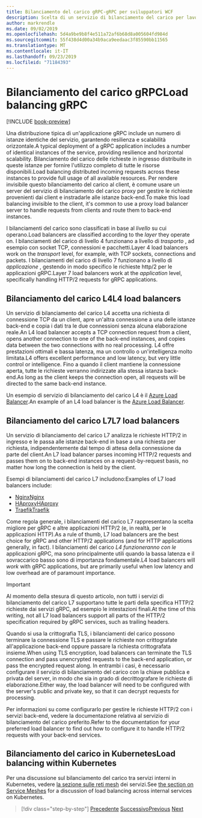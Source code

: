 ```yaml
---
title: Bilanciamento del carico gRPC-gRPC per sviluppatori WCF
description: Scelta di un servizio di bilanciamento del carico per lavorare con i servizi gRPC.
author: markrendle
ms.date: 09/02/2019
ms.openlocfilehash: 5d4a9be9b8f4e511a72af6b68d8a005604fd984d
ms.sourcegitcommit: 55f438d4d00a34b9aca9eedaac3f85590bb11565
ms.translationtype: MT
ms.contentlocale: it-IT
ms.lasthandoff: 09/23/2019
ms.locfileid: "71184393"
---
```

# <a name="load-balancing-grpc"></a><span data-ttu-id="19dc2-103">Bilanciamento del carico gRPC</span><span class="sxs-lookup"><span data-stu-id="19dc2-103">Load balancing gRPC</span></span>

[!INCLUDE [book-preview](../../../includes/book-preview.md)]

<span data-ttu-id="19dc2-104">Una distribuzione tipica di un'applicazione gRPC include un numero di istanze identiche del servizio, garantendo resilienza e scalabilità orizzontale.</span><span class="sxs-lookup"><span data-stu-id="19dc2-104">A typical deployment of a gRPC application includes a number of identical instances of the service, providing resilience and horizontal scalability.</span></span> <span data-ttu-id="19dc2-105">Bilanciamento del carico delle richieste in ingresso distribuite in queste istanze per fornire l'utilizzo completo di tutte le risorse disponibili.</span><span class="sxs-lookup"><span data-stu-id="19dc2-105">Load balancing distributed incoming requests across these instances to provide full usage of all available resources.</span></span> <span data-ttu-id="19dc2-106">Per rendere invisibile questo bilanciamento del carico al client, è comune usare un server del servizio di bilanciamento del carico proxy per gestire le richieste provenienti dai client e instradarle alle istanze back-end.</span><span class="sxs-lookup"><span data-stu-id="19dc2-106">To make this load balancing invisible to the client, it's common to use a proxy load balancer server to handle requests from clients and route them to back-end instances.</span></span>

<span data-ttu-id="19dc2-107">I bilanciamenti del carico sono classificati in base al *livello* su cui operano.</span><span class="sxs-lookup"><span data-stu-id="19dc2-107">Load balancers are classified according to the *layer* they operate on.</span></span> <span data-ttu-id="19dc2-108">I bilanciamenti del carico di livello 4 funzionano a livello di *trasporto* , ad esempio con socket TCP, connessioni e pacchetti.</span><span class="sxs-lookup"><span data-stu-id="19dc2-108">Layer 4 load balancers work on the *transport* level, for example, with TCP sockets, connections and packets.</span></span> <span data-ttu-id="19dc2-109">I bilanciamenti del carico di livello 7 funzionano a livello di *applicazione* , gestendo in modo specifico le richieste http/2 per le applicazioni gRPC.</span><span class="sxs-lookup"><span data-stu-id="19dc2-109">Layer 7 load balancers work at the *application* level, specifically handling HTTP/2 requests for gRPC applications.</span></span>

## <a name="l4-load-balancers"></a><span data-ttu-id="19dc2-110">Bilanciamento del carico L4</span><span class="sxs-lookup"><span data-stu-id="19dc2-110">L4 load balancers</span></span>

<span data-ttu-id="19dc2-111">Un servizio di bilanciamento del carico L4 accetta una richiesta di connessione TCP da un client, apre un'altra connessione a una delle istanze back-end e copia i dati tra le due connessioni senza alcuna elaborazione reale.</span><span class="sxs-lookup"><span data-stu-id="19dc2-111">An L4 load balancer accepts a TCP connection request from a client, opens another connection to one of the back-end instances, and copies data between the two connections with no real processing.</span></span> <span data-ttu-id="19dc2-112">L4 offre prestazioni ottimali e bassa latenza, ma un controllo o un'intelligenza molto limitata.</span><span class="sxs-lookup"><span data-stu-id="19dc2-112">L4 offers excellent performance and low latency, but very little control or intelligence.</span></span> <span data-ttu-id="19dc2-113">Fino a quando il client mantiene la connessione aperta, tutte le richieste verranno indirizzate alla stessa istanza back-end.</span><span class="sxs-lookup"><span data-stu-id="19dc2-113">As long as the client keeps the connection open, all requests will be directed to the same back-end instance.</span></span>

<span data-ttu-id="19dc2-114">Un esempio di servizio di bilanciamento del carico L4 è il [Azure Load Balancer](https://azure.microsoft.com/services/load-balancer/).</span><span class="sxs-lookup"><span data-stu-id="19dc2-114">An example of an L4 load balancer is the [Azure Load Balancer](https://azure.microsoft.com/services/load-balancer/).</span></span>

## <a name="l7-load-balancers"></a><span data-ttu-id="19dc2-115">Bilanciamento del carico L7</span><span class="sxs-lookup"><span data-stu-id="19dc2-115">L7 load balancers</span></span>

<span data-ttu-id="19dc2-116">Un servizio di bilanciamento del carico L7 analizza le richieste HTTP/2 in ingresso e le passa alle istanze back-end in base a una richiesta per richiesta, indipendentemente dal tempo di attesa della connessione da parte del client.</span><span class="sxs-lookup"><span data-stu-id="19dc2-116">An L7 load balancer parses incoming HTTP/2 requests and passes them on to back-end instances on a request-by-request basis, no matter how long the connection is held by the client.</span></span>

<span data-ttu-id="19dc2-117">Esempi di bilanciamenti del carico L7 includono:</span><span class="sxs-lookup"><span data-stu-id="19dc2-117">Examples of L7 load balancers include:</span></span>

- [<span data-ttu-id="19dc2-118">Nginx</span><span class="sxs-lookup"><span data-stu-id="19dc2-118">Nginx</span></span>](https://www.nginx.com/)
- [<span data-ttu-id="19dc2-119">HAproxy</span><span class="sxs-lookup"><span data-stu-id="19dc2-119">HAproxy</span></span>](https://www.haproxy.com/)
- [<span data-ttu-id="19dc2-120">Traefik</span><span class="sxs-lookup"><span data-stu-id="19dc2-120">Traefik</span></span>](https://traefik.io/)

<span data-ttu-id="19dc2-121">Come regola generale, i bilanciamenti del carico L7 rappresentano la scelta migliore per gRPC e altre applicazioni HTTP/2 (e, in realtà, per le applicazioni HTTP).</span><span class="sxs-lookup"><span data-stu-id="19dc2-121">As a rule of thumb, L7 load balancers are the best choice for gRPC and other HTTP/2 applications (and for HTTP applications generally, in fact).</span></span> <span data-ttu-id="19dc2-122">I bilanciamenti del carico *L4 funzioneranno con le* applicazioni gRPC, ma sono principalmente utili quando la bassa latenza e il sovraccarico basso sono di importanza fondamentale.</span><span class="sxs-lookup"><span data-stu-id="19dc2-122">L4 load balancers will *work* with gRPC applications, but are primarily useful when low latency and low overhead are of paramount importance.</span></span>

> [!IMPORTANT]
> <span data-ttu-id="19dc2-123">Al momento della stesura di questo articolo, non tutti i servizi di bilanciamento del carico L7 supportano tutte le parti della specifica HTTP/2 richieste dai servizi gRPC, ad esempio le intestazioni finali.</span><span class="sxs-lookup"><span data-stu-id="19dc2-123">At the time of this writing, not all L7 load balancers support all parts of the HTTP/2 specification required by gRPC services, such as trailing headers.</span></span>

<span data-ttu-id="19dc2-124">Quando si usa la crittografia TLS, i bilanciamenti del carico possono terminare la connessione TLS e passare le richieste non crittografate all'applicazione back-end oppure passare la richiesta crittografata insieme.</span><span class="sxs-lookup"><span data-stu-id="19dc2-124">When using TLS encryption, load balancers can terminate the TLS connection and pass unencrypted requests to the back-end application, or pass the encrypted request along.</span></span> <span data-ttu-id="19dc2-125">In entrambi i casi, è necessario configurare il servizio di bilanciamento del carico con la chiave pubblica e privata del server, in modo che sia in grado di decrittografare le richieste di elaborazione.</span><span class="sxs-lookup"><span data-stu-id="19dc2-125">Either way, the load balancer will need to be configured with the server's public and private key, so that it can decrypt requests for processing.</span></span>

<span data-ttu-id="19dc2-126">Per informazioni su come configurarlo per gestire le richieste HTTP/2 con i servizi back-end, vedere la documentazione relativa al servizio di bilanciamento del carico preferito.</span><span class="sxs-lookup"><span data-stu-id="19dc2-126">Refer to the documentation for your preferred load balancer to find out how to configure it to handle HTTP/2 requests with your back-end services.</span></span>

## <a name="load-balancing-within-kubernetes"></a><span data-ttu-id="19dc2-127">Bilanciamento del carico in Kubernetes</span><span class="sxs-lookup"><span data-stu-id="19dc2-127">Load balancing within Kubernetes</span></span>

<span data-ttu-id="19dc2-128">Per una discussione sul bilanciamento del carico tra servizi interni in Kubernetes, vedere [la sezione sulle reti mesh](service-mesh.md) dei servizi.</span><span class="sxs-lookup"><span data-stu-id="19dc2-128">See [the section on Service Meshes](service-mesh.md) for a discussion of load balancing across internal services on Kubernetes.</span></span>

>[!div class="step-by-step"]
><span data-ttu-id="19dc2-129">[Precedente](service-mesh.md)
>[Successivo](application-performance-management.md)</span><span class="sxs-lookup"><span data-stu-id="19dc2-129">[Previous](service-mesh.md)
[Next](application-performance-management.md)</span></span>
